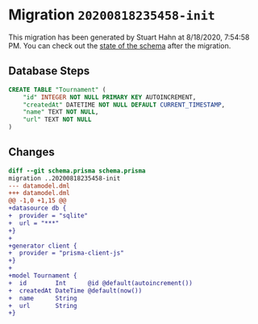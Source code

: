 # Migration `20200818235458-init`

This migration has been generated by Stuart Hahn at 8/18/2020, 7:54:58 PM.
You can check out the [state of the schema](./schema.prisma) after the migration.

## Database Steps

```sql
CREATE TABLE "Tournament" (
    "id" INTEGER NOT NULL PRIMARY KEY AUTOINCREMENT,
    "createdAt" DATETIME NOT NULL DEFAULT CURRENT_TIMESTAMP,
    "name" TEXT NOT NULL,
    "url" TEXT NOT NULL
)
```

## Changes

```diff
diff --git schema.prisma schema.prisma
migration ..20200818235458-init
--- datamodel.dml
+++ datamodel.dml
@@ -1,0 +1,15 @@
+datasource db {
+  provider = "sqlite"
+  url = "***"
+}
+
+generator client {
+  provider = "prisma-client-js"
+}
+
+model Tournament {
+  id        Int      @id @default(autoincrement())
+  createdAt DateTime @default(now())
+  name      String
+  url       String
+}
```


